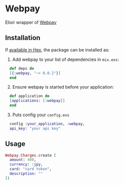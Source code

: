 # Webpay

Elixir wrapper of [Webpay](https://webpay.jp)

## Installation

If [available in Hex](https://hex.pm/docs/publish), the package can be installed as:

  1. Add webpay to your list of dependencies in `mix.exs`:

```elixir
  def deps do
  [{:webpay, "~> 0.0.2"}]
  end
```

  2. Ensure webpay is started before your application:

```elixir
  def application do
  [applications: [:webpay]]
  end
```

  3. Puts config your `config.exs`

```elixir
  config :your_application, :webpay,
  api_key: "your api key"
```

## Usage

```elixir
Webpay.Charges.create [
  amount: 400,
  currency: :jpy,
  card: "card token",
  description: ""
])
```
